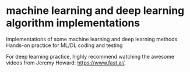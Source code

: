 # machine learning and deep learning algorithm implementations

Implementations of some machine learning and deep learning methods. Hands-on practice for ML/DL coding and testing

For deep learning practice, highly recommend watching the awesome videos from Jeremy Howard: https://www.fast.ai/. 
